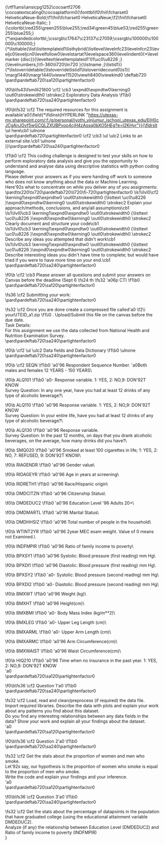 {\rtf1\ansi\ansicpg1252\cocoartf2706
\cocoatextscaling0\cocoaplatform0{\fonttbl\f0\fnil\fcharset0 HelveticaNeue-Bold;\f1\fnil\fcharset0 HelveticaNeue;\f2\fnil\fcharset0 HelveticaNeue-Italic;
}
{\colortbl;\red255\green255\blue255;\red34\green45\blue53;\red255\green255\blue255;}
{\*\expandedcolortbl;;\cssrgb\c17647\c23137\c27059;\cssrgb\c100000\c100000\c100000;}
{\*\listtable{\list\listtemplateid1\listhybrid{\listlevel\levelnfc23\levelnfcn23\leveljc0\leveljcn0\levelfollow0\levelstartat1\levelspace360\levelindent0{\*\levelmarker \{disc\}}{\leveltext\leveltemplateid1\'01\uc0\u8226 ;}{\levelnumbers;}\fi-360\li720\lin720 }{\listname ;}\listid1}}
{\*\listoverridetable{\listoverride\listid1\listoverridecount0\ls1}}
\margl1440\margr1440\vieww11520\viewh8400\viewkind0
\deftab720
\pard\pardeftab720\sa120\partightenfactor0

\f0\b\fs43\fsmilli21600 \cf2 \cb3 \expnd0\expndtw0\kerning0
\outl0\strokewidth0 \strokec2 Exploratory Data Analysis
\f1\b0 \
\pard\pardeftab720\sa240\partightenfactor0

\f0\b\fs32 \cf2 The required resources for this assignment is available\'a0{\field{\*\fldinst{HYPERLINK "https://utexas-my.sharepoint.com/:f:/g/personal/jyothi_vinjumur_ischool_utexas_edu/ElH0cJCgAnJGvf5wGCQLZXUBPvoo4cjH4zAssq0bXO5HEg?e=I2KHyr"}}{\fldrslt \ul here\cb1 \ulnone \
\pard\pardeftab720\partightenfactor0
\cf2 \cb3 \ul \ulc2 Links to an external site.\cb1 \ulnone \
}}\pard\pardeftab720\sa240\partightenfactor0

\f1\b0 \cf2 This coding challenge is designed to test your skills on how to perform exploratory data analysis and give you the opportunity to understand and analyse data using descriptive statistics with python coding language.\
Please deliver your answers as if you were handing off work to someone who does not know anything about the data or Machine Learning.\
Here\'92s what to concentrate on while you deliver any of you assignments:\
\pard\tx220\tx720\pardeftab720\li720\fi-720\partightenfactor0
\ls1\ilvl0\cf2 \kerning1\expnd0\expndtw0 \outl0\strokewidth0 {\listtext	\uc0\u8226 	}\expnd0\expndtw0\kerning0
\outl0\strokewidth0 \strokec2 Explain your approach/methods, conclusions, and any/all assumptions\cb1 \
\ls1\ilvl0\cb3 \kerning1\expnd0\expndtw0 \outl0\strokewidth0 {\listtext	\uc0\u8226 	}\expnd0\expndtw0\kerning0
\outl0\strokewidth0 \strokec2 Clearly document and structure your code\cb1 \
\ls1\ilvl0\cb3 \kerning1\expnd0\expndtw0 \outl0\strokewidth0 {\listtext	\uc0\u8226 	}\expnd0\expndtw0\kerning0
\outl0\strokewidth0 \strokec2 Describe any ideas you attempted that didn't work\cb1 \
\ls1\ilvl0\cb3 \kerning1\expnd0\expndtw0 \outl0\strokewidth0 {\listtext	\uc0\u8226 	}\expnd0\expndtw0\kerning0
\outl0\strokewidth0 \strokec2 Describe interesting ideas you didn't have time to complete; but would have tried if you were to have more time on your end.\cb1 \
\pard\pardeftab720\sa240\partightenfactor0

\f0\b \cf2 \cb3 Please answer all questions and submit your answers on Canvas before the deadline (Sept 6
\fs24 th
\fs32 \'a06p CT)
\f1\b0 \
\pard\pardeftab720\sa120\partightenfactor0

\fs36 \cf2 Submitting your work:\
\pard\pardeftab720\sa240\partightenfactor0

\fs32 \cf2 Once you are done create a compressed file called\'a0
\f2\i yourUTEID_a1.zip
\f1\i0 . Upload/Submit this file on the canvas before the due date.\
Task Details:\
For this assignment we use the data collected from National Health and Nutrition Examination Survey.\
\pard\pardeftab720\sa240\partightenfactor0

\f0\b \cf2 \ul \ulc2 Data fields and Data Dictionary
\f1\b0 \ulnone \
\pard\pardeftab720\sa240\partightenfactor0

\f0\b \cf2 SEQN
\f1\b0 \'a0\'96 Respondent Sequence Number. \'a0Both males and females 12 YEARS - 150 YEARS\

\f0\b ALQ101
\f1\b0 \'a0- Response variable. 1: YES, 2: NO,9: DON\'92T KNOW\
Survey Question: In any one year, have you had at least 12 drinks of any type of alcoholic beverage?\

\f0\b ALQ110
\f1\b0 \'a0\'96 Response variable. 1: YES, 2: NO,9: DON\'92T KNOW\
Survey Question: In your entire life, have you had at least 12 drinks of any type of alcoholic beverage?\

\f0\b ALQ130
\f1\b0 \'a0\'96 Response variable.\
Survey Question: In the past 12 months, on days that you drank alcoholic beverages, on the average, how many drinks did you have?\

\f0\b SMQ020
\f1\b0 \'a0\'96 Smoked at least 100 cigarettes in life; 1: YES, 2: NO, 7: REFUSED, 9: DON\'92T KNOW\

\f0\b RIAGENDR
\f1\b0 \'a0\'96 Gender value\

\f0\b RIDAGEYR
\f1\b0 \'a0\'96 Age in years at screening\

\f0\b RIDRETH1
\f1\b0 \'a0\'96 Race/Hispanic origin\

\f0\b DMDCITZN
\f1\b0 \'a0\'96 Citizenship Status\

\f0\b DMDEDUC2
\f1\b0 \'a0\'96 Education Level \'96 Adults 20+\

\f0\b DMDMARTL
\f1\b0 \'a0\'96 Marital Status\

\f0\b DMDHHSIZ
\f1\b0 \'a0\'96 Total number of people in the household\

\f0\b WTINT2YR
\f1\b0 \'a0\'96 2year MEC exam weight. Value of 0 means not Examined.\

\f0\b INDFMPIR
\f1\b0 \'a0\'96 Ratio of family income to poverty\

\f0\b BPXSY1
\f1\b0 \'a0\'96 Systolic: Blood pressure (first reading) mm Hg\

\f0\b BPXDI1
\f1\b0 \'a0\'96 Diastolic: Blood pressure (first reading) mm Hg\

\f0\b BPXSY2
\f1\b0 \'a0- Systolic: Blood pressure (second reading) mm Hg\

\f0\b BPXDI2
\f1\b0 \'a0- Diastolic: Blood pressure (second reading) mm Hg\

\f0\b BMXWT
\f1\b0 \'a0\'96 Weight (kg)\

\f0\b BMXHT
\f1\b0 \'a0\'96 Height(cm)\

\f0\b BMXBMI
\f1\b0 \'a0- Body Mass Index (kg/m**2)\

\f0\b BMXLEG
\f1\b0 \'a0- Upper Leg Length (cm)\

\f0\b BMXARML
\f1\b0 \'a0- Upper Arm Length (cm)\

\f0\b BMXARMC
\f1\b0 \'a0\'96 Arm Circumference(cm)\

\f0\b BMXWAIST
\f1\b0 \'a0\'96 Waist Circumference(cm)\

\f0\b HIQ210
\f1\b0 \'a0\'96 Time when no insurance in the past year. 1: YES, 2: NO,9: DON\'92T KNOW\
\'a0\
\pard\pardeftab720\sa120\partightenfactor0

\f0\b\fs36 \cf2 Question 1\'a0
\f1\b0 \
\pard\pardeftab720\sa240\partightenfactor0

\fs32 \cf2 Load, read and clean/preprocess (if required) the data file.\
Import required libraries. Describe the data with plots and explain your work about any patterns you find about this dataset.\
Do you find any interesting relationships between any data fields in the data? Show your work and explain all your findings about the dataset.\
\'a0\
\pard\pardeftab720\sa120\partightenfactor0

\f0\b\fs36 \cf2 Question 2\'a0
\f1\b0 \
\pard\pardeftab720\sa240\partightenfactor0

\fs32 \cf2 Get the stats about the proportion of women and men who smoke.\
Let\'92s say, our hypothesis is the proportion of women who smoke is equal to the proportion of men who smoke.\
Write the code and explain your findings and your inference.\
\'a0\
\pard\pardeftab720\sa120\partightenfactor0

\f0\b\fs36 \cf2 Question 3\'a0
\f1\b0 \
\pard\pardeftab720\sa240\partightenfactor0

\fs32 \cf2 Get the stats about the percentage of datapoints in the population that have graduated college (using the educational attainment variable DMDEDUC2).\
Analyze (if any) the relationship between Education Level (DMDEDUC2) and Ratio of family income to poverty (INDFMPIR)\
}